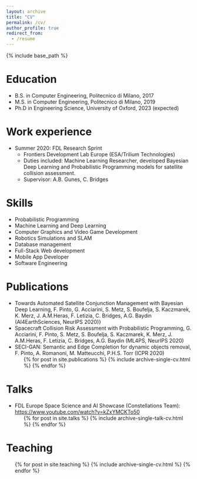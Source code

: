 ```yaml
---
layout: archive
title: "CV"
permalink: /cv/
author_profile: true
redirect_from:
  - /resume
---
```


{% include base_path %}

Education
======
* B.S. in Computer Engineering, Politecnico di Milano, 2017
* M.S. in Computer Engineering, Politecnico di Milano, 2019
* Ph.D in Engineering Science, University of Oxford, 2023 (expected)

Work experience
======
* Summer 2020: FDL Research Sprint
  * Frontiers Development Lab Europe (ESA/Trilium Technologies)
  * Duties included: Machine Learning Researcher, developed Bayesian Deep Learning and Probabilistic Programming models for satellite collision assessment.
  * Supervisor: A.B. Gunes, C. Bridges
  
Skills
======
* Probabilistic Programming
* Machine Learning and Deep Learning
* Computer Graphics and Video Game Development
* Robotics Simulations and SLAM
* Database management
* Full-Stack Web development
* Mobile App Developer
* Software Engineering

Publications
======
* Towards Automated Satellite Conjunction Management with Bayesian Deep Learning, F. Pinto, G. Acciarini, S. Metz, S. Boufelja, S. Kaczmarek, K. Merz, J. A.M.Heras, F. Letizia, C. Bridges, A.G. Baydin (AI4EarthSciences, NeurIPS 2020)}
* Spacecraft Collision Risk Assessment with Probabilistic Programming, G. Acciarini, F. Pinto, S. Metz, S. Boufelja, S. Kaczmarek, K. Merz, J. A.M.Heras, F. Letizia, C. Bridges, A.G. Baydin (ML4PS, NeurIPS 2020)
* SECI-GAN: Semantic and Edge Completion for dynamic objects removal, F. Pinto, A. Romanoni, M. Matteucchi, P.H.S. Torr (ICPR 2020)
  <ul>{% for post in site.publications %}
    {% include archive-single-cv.html %}
  {% endfor %}</ul>
  
Talks
======
* FDL Europe Space Science and AI Showcase (Constellations Team): https://www.youtube.com/watch?v=kZxYMCKTo50 
  <ul>{% for post in site.talks %}
    {% include archive-single-talk-cv.html %}
  {% endfor %}</ul>
  
Teaching
======
  <ul>{% for post in site.teaching %}
    {% include archive-single-cv.html %}
  {% endfor %}</ul>
  
